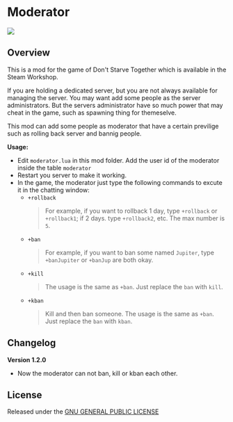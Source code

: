 # Moderator

![](https://steamuserimages-a.akamaihd.net/ugc/773983150587869329/8AC01E4728FA65A1A8FFB842480AEC392BAD05F2/)

## Overview

This is a mod for the game of Don't Starve Together which is available in the Steam Workshop. 

If you are holding a dedicated server, but you are not always available for managing the server. You may want add some people as the server administrators. But the servers administrator have so much power that may cheat in the game, such as spawning thing for themeselve.

This mod can add some people as moderator that have a certain previlige such as rolling back server and bannig people.

**Usage:**


- Edit `moderator.lua` in this mod folder. Add the user id of the moderator inside the table `moderator`
- Restart you server to make it working.
- In the game, the moderator just type the following commands to excute it in the chatting window:
	- `+rollback`
		> For example, if you want to rollback 1 day, type `+rollback` or `+rollback1`; if 2 days. type `+rollback2`, etc. The max number is `5`.
    - `+ban`
    	> For example, if you want to ban some named `Jupiter`, type `+banJupiter` or `+banJup` are both okay.
    - `+kill`
        > The usage is the same as `+ban`. Just replace the `ban` with `kill`.
    - `+kban`
        > Kill and then ban someone. The usage is the same as `+ban`. Just replace the `ban` with `kban`.

## Changelog

**Version 1.2.0**

- Now the moderator can not ban, kill or kban each other.

## License

Released under the [GNU GENERAL PUBLIC LICENSE](https://www.gnu.org/licenses/gpl-3.0.en.html)